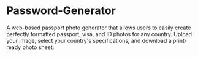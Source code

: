 # Password-Generator
A web-based passport photo generator that allows users to easily create perfectly formatted passport, visa, and ID photos for any country. Upload your image, select your country's specifications, and download a print-ready photo sheet.

